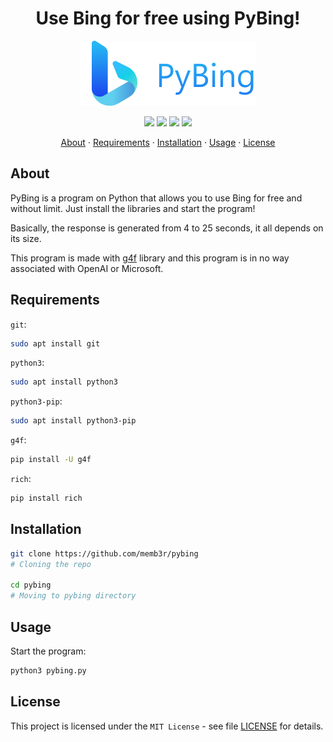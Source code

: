 <h1 align="center">
  Use Bing for free using PyBing!
</h1>

<p align="center">
  <img src="pybinglogo.png">
</p>

<p align="center">
   <img src="https://img.shields.io/badge/version-1.0-red"> <img src="https://img.shields.io/badge/lang-python-blue?logo=python"> <img src="https://img.shields.io/badge/plat-linux-yellow?logo=linux"> <img src="https://img.shields.io/badge/license-MIT-green">
</p>

<p align="center">
  <a href="https://github.com/memb3r/pybing/#about">About</a>  ·  <a href="https://github.com/memb3r/pybing/#requirements">Requirements</a>  ·  <a href="https://github.com/memb3r/pybing/#installation">Installation</a>  ·  <a href="https://github.com/memb3r/pybing/#usage">Usage</a>  ·  <a href="https://github.com/memb3r/pybing/#license">License</a>
</p>

## About

PyBing is a program on Python that allows you to use Bing for free and without limit. Just install the libraries and start the program!

Basically, the response is generated from 4 to 25 seconds, it all depends on its size.

This program is made with [g4f](https://github.com/xtekky/gpt4free) library and this program is in no way associated with OpenAI or Microsoft.

## Requirements

<code>git</code>:

```bash
sudo apt install git
```

<code>python3</code>:

```bash
sudo apt install python3
```

<code>python3-pip</code>:

```bash
sudo apt install python3-pip
```

<code>g4f</code>:

```bash
pip install -U g4f
```

<code>rich</code>:

```bash
pip install rich
```

## Installation

```bash
git clone https://github.com/memb3r/pybing
# Cloning the repo

cd pybing
# Moving to pybing directory
```

## Usage

Start the program:

```bash
python3 pybing.py
```

## License

This project is licensed under the <code>MIT License</code> - see file [LICENSE](LICENSE) for details.
